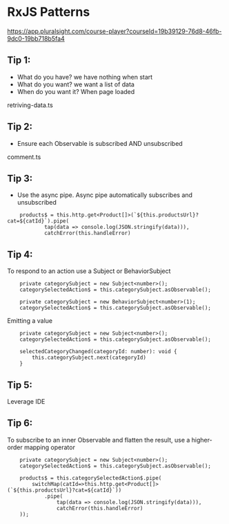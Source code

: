 # RxJS Patterns
https://app.pluralsight.com/course-player?courseId=19b39129-76d8-46fb-9dc0-19bb718b5fa4


## Tip 1:
- What do you have?  we have nothing when start
- What do you want?  we want a list of data 
- When do you want it? When page loaded

retriving-data.ts

## Tip 2:
- Ensure each Observable is subscribed AND unsubscribed

comment.ts



## Tip 3:
- Use the async pipe. Async pipe automatically subscribes and unsubscribed

```
    products$ = this.http.get<Product[]>(`${this.productsUrl}?cat=${catId}`).pipe(
            tap(data => console.log(JSON.stringify(data))), 
            catchError(this.handleError)
``` 

## Tip 4:
To respond to an action use a Subject or BehaviorSubject

```
    private categorySubject = new Subject<number>();
    categorySelectedAction$ = this.categorySubject.asObservable();
    
    private categorySubject = new BehaviorSubject<number>(1);
    categorySelectedAction$ = this.categorySubject.asObservable();
```

Emitting a value
```
    private categorySubject = new Subject<number>();
    categorySelectedAction$ = this.categorySubject.asObservable();
    
    selectedCategoryChanged(categoryId: number): void {
        this.categorySubject.next(categoryId)
    }
```


## Tip 5: 
Leverage IDE

## Tip 6: 
To subscribe to an inner Observable and flatten the result, use a higher-order mapping operator


```
    private categorySubject = new Subject<number>();
    categorySelectedAction$ = this.categorySubject.asObservable();

    products$ = this.categorySelectedAction$.pipe(
        switchMap(catId=>this.http.get<Product[]>(`${this.productsUrl}?cat=${catId}`))
            .pipe(
                tap(data => console.log(JSON.stringify(data))), 
                catchError(this.handleError)
    ));
```
